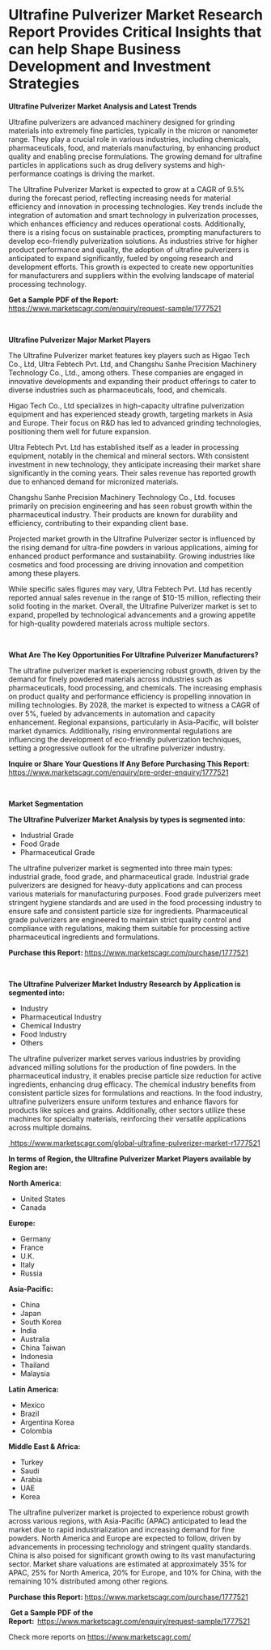 <p><h1>Ultrafine Pulverizer Market Research Report Provides Critical Insights that can help Shape Business Development and Investment Strategies</h1></p><p><strong>Ultrafine Pulverizer Market Analysis and Latest Trends</strong></p>
<p><p>Ultrafine pulverizers are advanced machinery designed for grinding materials into extremely fine particles, typically in the micron or nanometer range. They play a crucial role in various industries, including chemicals, pharmaceuticals, food, and materials manufacturing, by enhancing product quality and enabling precise formulations. The growing demand for ultrafine particles in applications such as drug delivery systems and high-performance coatings is driving the market.</p><p>The Ultrafine Pulverizer Market is expected to grow at a CAGR of 9.5% during the forecast period, reflecting increasing needs for material efficiency and innovation in processing technologies. Key trends include the integration of automation and smart technology in pulverization processes, which enhances efficiency and reduces operational costs. Additionally, there is a rising focus on sustainable practices, prompting manufacturers to develop eco-friendly pulverization solutions. As industries strive for higher product performance and quality, the adoption of ultrafine pulverizers is anticipated to expand significantly, fueled by ongoing research and development efforts. This growth is expected to create new opportunities for manufacturers and suppliers within the evolving landscape of material processing technology.</p></p>
<p><strong>Get a Sample PDF of the Report:&nbsp;</strong> <a href="https://www.marketscagr.com/enquiry/request-sample/1777521?utm_campaign=2446&utm_medium=2&utm_source=Github&utm_content=ia&utm_term=18022025&utm_id=ultrafine-pulverizer">https://www.marketscagr.com/enquiry/request-sample/1777521</a></p>
<p>&nbsp;</p>
<p><strong>Ultrafine Pulverizer Major Market Players</strong></p>
<p><p>The Ultrafine Pulverizer market features key players such as Higao Tech Co., Ltd, Ultra Febtech Pvt. Ltd, and Changshu Sanhe Precision Machinery Technology Co., Ltd., among others. These companies are engaged in innovative developments and expanding their product offerings to cater to diverse industries such as pharmaceuticals, food, and chemicals.</p><p>Higao Tech Co., Ltd specializes in high-capacity ultrafine pulverization equipment and has experienced steady growth, targeting markets in Asia and Europe. Their focus on R&D has led to advanced grinding technologies, positioning them well for future expansion.</p><p>Ultra Febtech Pvt. Ltd has established itself as a leader in processing equipment, notably in the chemical and mineral sectors. With consistent investment in new technology, they anticipate increasing their market share significantly in the coming years. Their sales revenue has reported growth due to enhanced demand for micronized materials.</p><p>Changshu Sanhe Precision Machinery Technology Co., Ltd. focuses primarily on precision engineering and has seen robust growth within the pharmaceutical industry. Their products are known for durability and efficiency, contributing to their expanding client base.</p><p>Projected market growth in the Ultrafine Pulverizer sector is influenced by the rising demand for ultra-fine powders in various applications, aiming for enhanced product performance and sustainability. Growing industries like cosmetics and food processing are driving innovation and competition among these players.</p><p>While specific sales figures may vary, Ultra Febtech Pvt. Ltd has recently reported annual sales revenue in the range of $10-15 million, reflecting their solid footing in the market. Overall, the Ultrafine Pulverizer market is set to expand, propelled by technological advancements and a growing appetite for high-quality powdered materials across multiple sectors.</p></p>
<p>&nbsp;</p>
<p><strong>What Are The Key Opportunities For Ultrafine Pulverizer Manufacturers?</strong></p>
<p><p>The ultrafine pulverizer market is experiencing robust growth, driven by the demand for finely powdered materials across industries such as pharmaceuticals, food processing, and chemicals. The increasing emphasis on product quality and performance efficiency is propelling innovation in milling technologies. By 2028, the market is expected to witness a CAGR of over 5%, fueled by advancements in automation and capacity enhancement. Regional expansions, particularly in Asia-Pacific, will bolster market dynamics. Additionally, rising environmental regulations are influencing the development of eco-friendly pulverization techniques, setting a progressive outlook for the ultrafine pulverizer industry.</p></p>
<p><strong>Inquire or Share Your Questions If Any Before Purchasing This Report:</strong> <a href="https://www.marketscagr.com/enquiry/pre-order-enquiry/1777521?utm_campaign=2446&utm_medium=2&utm_source=Github&utm_content=ia&utm_term=18022025&utm_id=ultrafine-pulverizer">https://www.marketscagr.com/enquiry/pre-order-enquiry/1777521</a></p>
<p>&nbsp;</p>
<p><strong>Market Segmentation</strong></p>
<p><strong>The Ultrafine Pulverizer Market Analysis by types is segmented into:</strong></p>
<p><ul><li>Industrial Grade</li><li>Food Grade</li><li>Pharmaceutical Grade</li></ul></p>
<p><p>The ultrafine pulverizer market is segmented into three main types: industrial grade, food grade, and pharmaceutical grade. Industrial grade pulverizers are designed for heavy-duty applications and can process various materials for manufacturing purposes. Food grade pulverizers meet stringent hygiene standards and are used in the food processing industry to ensure safe and consistent particle size for ingredients. Pharmaceutical grade pulverizers are engineered to maintain strict quality control and compliance with regulations, making them suitable for processing active pharmaceutical ingredients and formulations.</p></p>
<p><strong>Purchase this Report:&nbsp;</strong><a href="https://www.marketscagr.com/purchase/1777521?utm_campaign=2446&utm_medium=2&utm_source=Github&utm_content=ia&utm_term=18022025&utm_id=ultrafine-pulverizer">https://www.marketscagr.com/purchase/1777521</a></p>
<p>&nbsp;</p>
<p><strong>The Ultrafine Pulverizer Market Industry Research by Application is segmented into:</strong></p>
<p><ul><li>Industry</li><li>Pharmaceutical Industry</li><li>Chemical Industry</li><li>Food Industry</li><li>Others</li></ul></p>
<p><p>The ultrafine pulverizer market serves various industries by providing advanced milling solutions for the production of fine powders. In the pharmaceutical industry, it enables precise particle size reduction for active ingredients, enhancing drug efficacy. The chemical industry benefits from consistent particle sizes for formulations and reactions. In the food industry, ultrafine pulverizers ensure uniform textures and enhance flavors for products like spices and grains. Additionally, other sectors utilize these machines for specialty materials, reinforcing their versatile applications across multiple domains.</p></p>
<p><a href="https://www.marketscagr.com/global-ultrafine-pulverizer-market-r1777521?utm_campaign=2446&utm_medium=2&utm_source=Github&utm_content=ia&utm_term=18022025&utm_id=ultrafine-pulverizer">&nbsp;https://www.marketscagr.com/global-ultrafine-pulverizer-market-r1777521</a></p>
<p><strong>In terms of Region, the Ultrafine Pulverizer Market Players available by Region are:</strong></p>
<p>
    <p> <strong> North America: </strong>
        <ul>
            <li>United States</li>
            <li>Canada</li>
        </ul>
        </p> 
    <p> <strong> Europe: </strong>
        <ul>
            <li>Germany</li>
            <li>France</li>
            <li>U.K.</li>
            <li>Italy</li>
            <li>Russia</li>
        </ul>
        </p> 
    <p> <strong> Asia-Pacific: </strong>
        <ul>
            <li>China</li>
            <li>Japan</li>
            <li>South Korea</li>
            <li>India</li>
            <li>Australia</li>
            <li>China Taiwan</li>
            <li>Indonesia</li>
            <li>Thailand</li>
            <li>Malaysia</li>
        </ul>
        </p> 
    <p> <strong> Latin America: </strong>
        <ul>
            <li>Mexico</li>
            <li>Brazil</li>
            <li>Argentina Korea</li>
            <li>Colombia</li>
        </ul>
        </p> 
    <p> <strong> Middle East & Africa: </strong>
        <ul>
            <li>Turkey</li>
            <li>Saudi</li>
            <li>Arabia</li>
            <li>UAE</li>
            <li>Korea</li>
        </ul>
    </p>
    </p>
<p><p>The ultrafine pulverizer market is projected to experience robust growth across various regions, with Asia-Pacific (APAC) anticipated to lead the market due to rapid industrialization and increasing demand for fine powders. North America and Europe are expected to follow, driven by advancements in processing technology and stringent quality standards. China is also poised for significant growth owing to its vast manufacturing sector. Market share valuations are estimated at approximately 35% for APAC, 25% for North America, 20% for Europe, and 10% for China, with the remaining 10% distributed among other regions.</p></p>
<p><strong>Purchase this Report: </strong><a href="https://www.marketscagr.com/purchase/1777521?utm_campaign=2446&utm_medium=2&utm_source=Github&utm_content=ia&utm_term=18022025&utm_id=ultrafine-pulverizer">https://www.marketscagr.com/purchase/1777521</a></p>
<p>&nbsp;<strong>Get a Sample PDF of the Report:&nbsp;&nbsp;</strong><a href="https://www.marketscagr.com/enquiry/request-sample/1777521?utm_campaign=2446&utm_medium=2&utm_source=Github&utm_content=ia&utm_term=18022025&utm_id=ultrafine-pulverizer">https://www.marketscagr.com/enquiry/request-sample/1777521</a></p>
<p><strong></strong></p>
<p>Check more reports on <a href="https://www.marketscagr.com/?utm_campaign=2446&utm_medium=2&utm_source=Github&utm_content=ia&utm_term=18022025&utm_id=ultrafine-pulverizer">https://www.marketscagr.com/</a></p>
